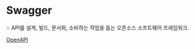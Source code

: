 # Swagger

<aside>
💡 API를 설계, 빌드, 문서화, 소비하는 작업을 돕는 오픈소스 소프트웨어 프레임워크.

</aside>

[OpenAPI](Swagger%20920780b89ccb4bf29eb21d099c897f8a/OpenAPI%20a3c2809ae8904d35b9e968c509513e2a.md)